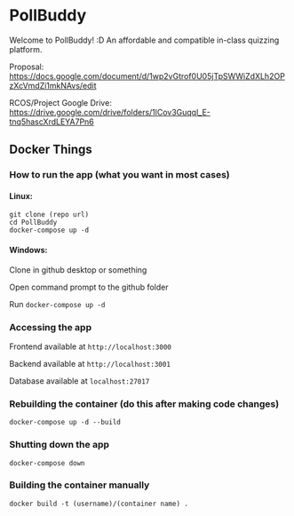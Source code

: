 # PollBuddy
Welcome to PollBuddy! :D
An affordable and compatible in-class quizzing platform.

Proposal: https://docs.google.com/document/d/1wp2vGtrof0U05jTpSWWiZdXLh2OPzXcVmdZi1mkNAvs/edit

RCOS/Project Google Drive: https://drive.google.com/drive/folders/1lCov3Guqql_E-tnq5hascXrdLEYA7Pn6

## Docker Things
### How to run the app (what you want in most cases)
#### Linux:
```
git clone (repo url)
cd PollBuddy
docker-compose up -d
```
#### Windows:
Clone in github desktop or something

Open command prompt to the github folder

Run `docker-compose up -d`

### Accessing the app
Frontend available at `http://localhost:3000`

Backend available at `http://localhost:3001`

Database available at `localhost:27017`

### Rebuilding the container (do this after making code changes)
```
docker-compose up -d --build
```

### Shutting down the app
```
docker-compose down
```

### Building the container manually
```
docker build -t (username)/(container name) .
```
